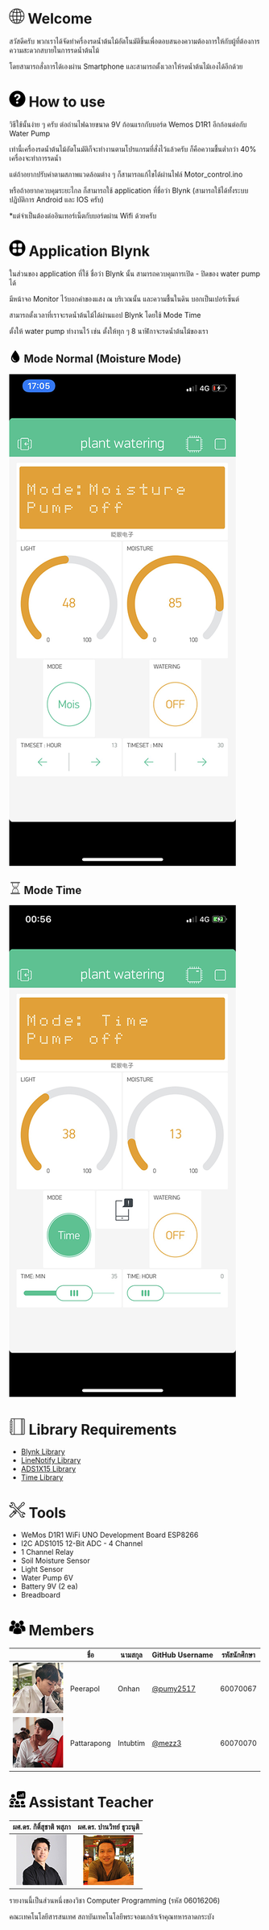 # ![](/images/internet.png) Welcome
สวัสดีครับ พวกเราได้จัดทำครื่องรดน้ำต้นไม้อัตโนมัติขึ้นเพื่อตอบสนองความต้องการให้กับผู้ที่ต้องการความสะดวกสบายในการรดน้ำต้นไม้

โดยสามารถสั่งการได้เองผ่าน Smartphone และสามารถตั้งเวลาให้รดน้ำต้นไม้เองได้อีกด้วย

# ![](images/help.png) How to use
วิธีใช้นั้นง่าย ๆ ครับ ต่อถ่านไฟฉายขนาด 9V ก้อนแรกกับบอร์ด Wemos D1R1 อีกก้อนต่อกับ Water Pump

เท่านี้เครื่องรดน้ำต้นไม้อัตโนมัติก็จะทำงานตามโปรแกรมที่สั่งไว้แล้วครับ ก็คือความชื้นต่ำกว่า 40% เครื่องจะทำการรดน้ำ

แต่ถ้าอยากปรับค่าตามสภาพแวดล้อมต่าง ๆ ก็สามารถแก้ไขได้ผ่านไฟล์ Motor_control.ino

หรือถ้าอยากควบคุมระยะไกล ก็สามารถใช้ application ที่ชื่อว่า Blynk (สามารถใช้ได้ทั้งระบบปฏิบัติการ Android และ IOS ครับ)

*แต่จำเป็นต้องต่ออินเทอร์เน็ตกับบอร์ดผ่าน Wifi ด้วยครับ

# ![](images/apps.png) Application Blynk
ในส่วนของ application ที่ใช้ ชื่อว่า Blynk นั้น สามารถควบคุมการเปิด - ปิดของ water pump ได้

มีหน้าจอ Monitor ไว้บอกค่าของแสง ณ บริเวณนั้น และความชื้นในดิน บอกเป็นเปอร์เซ็นต์

สามารถตั้งเวลาที่เราจะรดน้ำต้นไม้ได้ผ่านแอป Blynk โดยใช้ Mode Time

ตั้งให้ water pump ทำงานไว้ เช่น ตั้งให้ทุก ๆ 8 นาฬิกาจะรดน้ำต้นไม้ของเรา

## ![](images/moisture.png) Mode Normal (Moisture Mode)
![](images/blynk_interface_moisture.png)

## ![](images/time.png) Mode Time
![](images/blynk_interface_time.png)

# ![](images/notebook.png) Library Requirements
* [Blynk Library](https://github.com/blynkkk/blynk-library)
* [LineNotify Library](https://github.com/TridentTD/TridentTD_LineNotify)
* [ADS1X15 Library](https://github.com/adafruit/Adafruit_ADS1X15)
* [Time Library](https://github.com/PaulStoffregen/Time)

# ![](images/tools.png) Tools
* WeMos D1R1 WiFi UNO Development Board ESP8266
* I2C ADS1015 12-Bit ADC - 4 Channel
* 1 Channel Relay
* Soil Moisture Sensor
* Light Sensor
* Water Pump 6V
* Battery 9V (2 ea)
* Breadboard

# ![](images/member.png) Members
|  |ชื่อ|นามสกุล|GitHub Username|รหัสนักศึกษา|
|:-:|--|------|---------------|---------|
|![](images/peerapol.png)|Peerapol|Onhan|[@pumy2517](https://github.com/pumy2517)|60070067|
|![](images/pattarapong.png)|Pattarapong|Intubtim|[@mezz3](https://github.com/mezz3)|60070070|

# ![](images/teacher.png) Assistant Teacher
|ผศ.ดร. กิติ์สุชาติ พสุภา|ผศ.ดร. ปานวิทย์ ธุวะนุติ|
|:-:|:-:|
|![](images/aj_kitsuchart.png)|![](images/aj_panwit.png)|

รายงานนี้เป็นส่วนหนึ่งของวิชา Computer Programming (รหัส 06016206)

คณะเทคโนโลยีสารสนเทศ สถาบันเทคโนโลยีพระจอมเกล้าเจ้าคุณทหารลาดกระบัง
